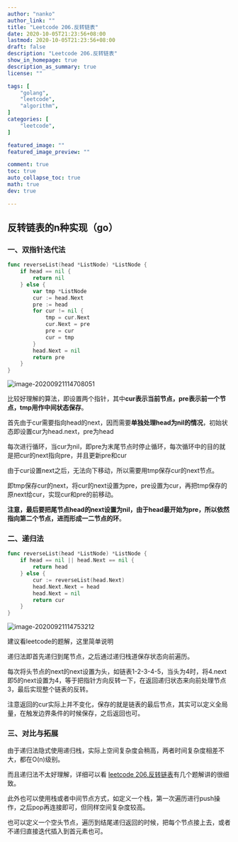 ```yaml
---
author: "nanko"
author_link: ""
title: "Leetcode 206.反转链表"
date: 2020-10-05T21:23:56+08:00
lastmod: 2020-10-05T21:23:56+08:00
draft: false
description: "Leetcode 206.反转链表"
show_in_homepage: true
description_as_summary: true
license: ""

tags: [
    "golang",
	"leetcode",
	"algorithm",
]
categories: [
    "leetcode",
]

featured_image: ""
featured_image_preview: ""

comment: true
toc: true
auto_collapse_toc: true
math: true
dev: true

---
```



## 反转链表的n种实现（go）

### 一、双指针迭代法

```go
func reverseList(head *ListNode) *ListNode {
	if head == nil {
		return nil
	} else {
		var tmp *ListNode
		cur := head.Next
		pre := head
		for cur != nil {
			tmp = cur.Next
			cur.Next = pre
			pre = cur
			cur = tmp
		}
		head.Next = nil
		return pre
	}
}
```

![image-20200921114708051](https://tva1.sinaimg.cn/large/007S8ZIlly1giy4lt2sypj30e702wwet.jpg)

比较好理解的算法，即设置两个指针，其中**cur表示当前节点，pre表示前一个节点，tmp用作中间状态保存**。

首先由于cur需要指向head的next，因而需要**单独处理head为nil的情况**，初始状态即设置cur为head.next，pre为head

每次进行循环，当cur为nil，即pre为末尾节点时停止循环，每次循环中的目的就是把cur的next指向pre，并且更新pre和cur

由于cur设置next之后，无法向下移动，所以需要用tmp保存cur的next节点。

即tmp保存cur的next，将cur的next设置为pre，pre设置为cur，再把tmp保存的原next给cur，实现cur和pre的前移动。

**注意，最后要把尾节点head的next设置为nil，由于head最开始为pre，所以依然指向第二个节点，进而形成一二节点的环**。



### 二、递归法

```go
func reverseList(head *ListNode) *ListNode {
	if head == nil || head.Next == nil {
		return head
	} else {
		cur := reverseList(head.Next)
		head.Next.Next = head
		head.Next = nil
		return cur
	}
}
```

![image-20200921114753212](https://tva1.sinaimg.cn/large/007S8ZIlly1giy4mjz7jij30do02yglx.jpg)

建议看leetcode的题解，这里简单说明

递归法即首先递归到尾节点，之后通过递归栈道保存状态向前遍历。

每次将头节点的next的next设置为头，如链表1-2-3-4-5，当头为4时，将4.next即5的next设置为4，等于把指针方向反转一下，在返回递归状态来向前处理节点3，最后实现整个链表的反转。

注意返回的cur实际上并不变化，保存的就是链表的最后节点，其实可以定义全局量，在触发边界条件的时候保存，之后返回也可。

### 

### 三、对比与拓展

由于递归法隐式使用递归栈，实际上空间复杂度会稍高，两者时间复杂度相差不大，都在O(n)级别。

而且递归法不太好理解，详细可以看 [leetcode  206.反转链表](https://leetcode-cn.com/problems/reverse-linked-list/solution/)有几个题解讲的很细致。

此外也可以使用栈或者中间节点方式，如定义一个栈，第一次遍历进行push操作，之后pop再连接即可，但同样空间复杂度较高。

也可以定义一个空头节点，遍历到结尾递归返回的时候，把每个节点接上去，或者不递归直接迭代插入到首元素也可。





